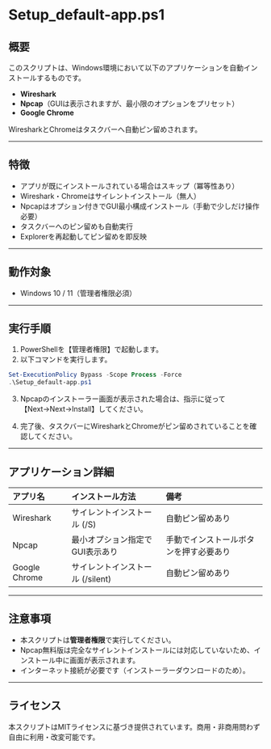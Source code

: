 # Setup_default-app.ps1

## 概要

このスクリプトは、Windows環境において以下のアプリケーションを自動インストールするものです。
- **Wireshark**
- **Npcap**（GUIは表示されますが、最小限のオプションをプリセット）
- **Google Chrome**

WiresharkとChromeはタスクバーへ自動ピン留めされます。

---

## 特徴

- アプリが既にインストールされている場合はスキップ（冪等性あり）
- Wireshark・Chromeはサイレントインストール（無人）
- Npcapはオプション付きでGUI最小構成インストール（手動で少しだけ操作必要）
- タスクバーへのピン留めも自動実行
- Explorerを再起動してピン留めを即反映

---

## 動作対象

- Windows 10 / 11（管理者権限必須）

---

## 実行手順

1. PowerShellを【管理者権限】で起動します。
2. 以下コマンドを実行します。

```powershell
Set-ExecutionPolicy Bypass -Scope Process -Force
.\Setup_default-app.ps1
```

3. Npcapのインストーラー画面が表示された場合は、指示に従って【Next→Next→Install】してください。

4. 完了後、タスクバーにWiresharkとChromeがピン留めされていることを確認してください。

---

## アプリケーション詳細

| アプリ名        | インストール方法                   | 備考 |
|:----------------|:------------------------------------|:----|
| Wireshark       | サイレントインストール (/S)         | 自動ピン留めあり |
| Npcap           | 最小オプション指定でGUI表示あり    | 手動でインストールボタンを押す必要あり |
| Google Chrome   | サイレントインストール (/silent)    | 自動ピン留めあり |

---

## 注意事項

- 本スクリプトは**管理者権限**で実行してください。
- Npcap無料版は完全なサイレントインストールには対応していないため、インストール中に画面が表示されます。
- インターネット接続が必要です（インストーラーダウンロードのため）。

---

## ライセンス

本スクリプトはMITライセンスに基づき提供されています。商用・非商用問わず自由に利用・改変可能です。

